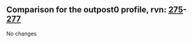 ## Comparison for the outpost0 profile, rvn: [275](https://github.com/PRO100KatYT/FortniteProfileRevisions/tree/main/profiles/outpost0/275%20outpost0.json)-[277](https://github.com/PRO100KatYT/FortniteProfileRevisions/tree/main/profiles/outpost0/277%20outpost0.json)

No changes
